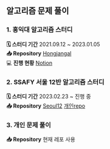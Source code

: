 ## 알고리즘 문제 풀이
### 1. 홍익대 알고리즘 스터디
**🗓️ 스터디 기간**  2021.09.12 ~ 2023.01.05 </br>
**📥 Repository** [Hongjangal](https://github.com/cofls6581/hongjangal) </br>
💻 **진행 현황** [Notion](https://emphasized-payment-26d.notion.site/90e756695644424ab2f8a0b66171f762)

### 2. SSAFY 서울 12반 알고리즘 스터디
**🗓️ 스터디 기간**  2023.02.23 ~ 진행 중 </br>
**📥 Repository** [Seoul12](https://github.com/SSAFY-9th-12-Class-Community/Algorithm-Study-Team2) [개인repo](https://github.com/develop-hani/Algorithm-Study-Team2) </br>

### 3. 개인 문제 풀이
**📥 Repository** 현재 레포 사용 </br>
